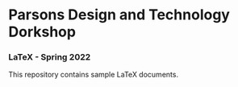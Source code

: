 # Parsons Design and Technology Dorkshop

### LaTeX - Spring 2022

This repository contains sample LaTeX documents.